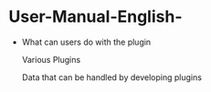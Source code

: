 # User-Manual-English-
- What can users do with the plugin

  Various Plugins

  Data that can be handled by developing plugins
